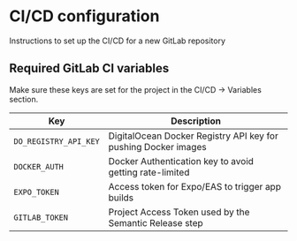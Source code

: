 # CI/CD configuration

Instructions to set up the CI/CD for a new GitLab repository

## Required GitLab CI variables

Make sure these keys are set for the project in the CI/CD -> Variables section.

| Key                   | Description                                                    |
|-----------------------|----------------------------------------------------------------|
| `DO_REGISTRY_API_KEY` | DigitalOcean Docker Registry API key for pushing Docker images |
| `DOCKER_AUTH`         | Docker Authentication key to avoid getting rate-limited        |
| `EXPO_TOKEN`          | Access token for Expo/EAS to trigger app builds                |
| `GITLAB_TOKEN`        | Project Access Token used by the Semantic Release step         |

